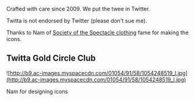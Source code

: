 Crafted with care since 2009. We put the twee in Twitter.

Twitta is not endorsed by Twitter (please don't sue me).

Thanks to Nam of [Society of the Spectacle clothing](http://www.societyofthespectacleclothing.com/) fame for making the icons.

## Twitta Gold Circle Club ##

![http://b9.ac-images.myspacecdn.com/01054/91/58/1054248519_l.jpg](http://b9.ac-images.myspacecdn.com/01054/91/58/1054248519_l.jpg)

Nam for designing icons